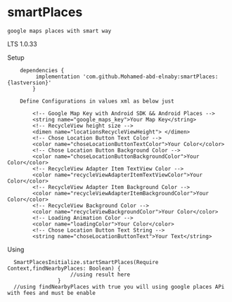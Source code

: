 # smartPlaces

    google maps places with smart way

LTS 1.0.33

Setup

        dependencies { 
             implementation 'com.github.Mohamed-abd-elnaby:smartPlaces:{lastversion}' 
            }
		
	    Define Configurations in values xml as below just
            
            <!-- Google Map Key with Android SDK && Android Places -->
            <string name="google_maps_key">Your Map Key</string>
            <!-- RecycleView height size -->
            <dimen name="locationsRecycleViewHeight"> </dimen>
            <!-- Chose Location Button Text Color -->
            <color name="choseLocationButtonTextColor">Your Color</color>
            <!-- Chose Location Button Background Color -->
            <color name="choseLocationButtonBackgroundColor">Your Color</color>
            <!-- RecycleView Adapter Item TextView Color -->
            <color name="recycleViewAdapterItemTextViewColor">Your Color</color>
            <!-- RecycleView Adapter Item Background Color -->
            <color name="recycleViewAdapterItemBackgroundColor">Your Color</color>
            <!-- RecycleView Background Color -->
            <color name="recycleViewBackgroundColor">Your Color</color>
            <!-- Loading Animation Color -->
            <color name="loadingColor">Your Color</color>
            <!-- Chose Location Button Text String -->
            <string name="choseLocationButtonText">Your Text</string>

Using
      
	  SmartPlacesInitialize.startSmartPlaces(Require Context,findNearbyPlaces: Boolean) {
                        //using result here
                    }
      //using findNearbyPlaces with true you will using google places APi with fees and must be enable

